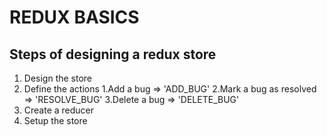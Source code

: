 # REDUX BASICS

## Steps of designing a redux store

1. Design the store
2. Define the actions
   1.Add a bug => 'ADD_BUG'
   2.Mark a bug as resolved => 'RESOLVE_BUG'
   3.Delete a bug => 'DELETE_BUG'
3. Create a reducer
4. Setup the store
